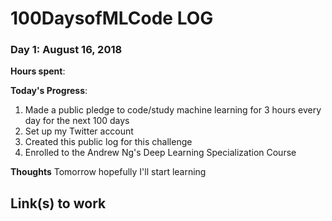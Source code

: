 # 100DaysofMLCode LOG

### Day 1: August 16, 2018 

**Hours spent**:

**Today's Progress**: 

1. Made a public pledge to code/study machine learning for 3 hours every day for the next 100 days
2. Set up my Twitter account
3. Created this public log for this challenge 
4. Enrolled to the Andrew Ng's Deep Learning Specialization Course 

**Thoughts** Tomorrow hopefully I'll start learning 

**Link(s) to work**
-


